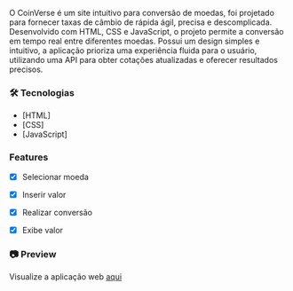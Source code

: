 O CoinVerse é um site intuitivo para conversão de moedas, foi projetado para fornecer taxas de câmbio de rápida ágil, precisa e descomplicada. Desenvolvido com HTML, CSS e JavaScript, o projeto permite a conversão em tempo real entre diferentes moedas. Possui um design simples e intuitivo, a aplicação prioriza uma experiência fluida para o usuário, utilizando uma API para obter cotações atualizadas e oferecer resultados precisos.

### 🛠 Tecnologias

- [HTML]
- [CSS]
- [JavaScript]

### Features
- [x] Selecionar moeda
- [x] Inserir valor
- [x] Realizar conversão
- [x] Exibe valor


### 📷 Preview

Visualize a aplicação web [aqui](https://coinverseages.netlify.app/)
